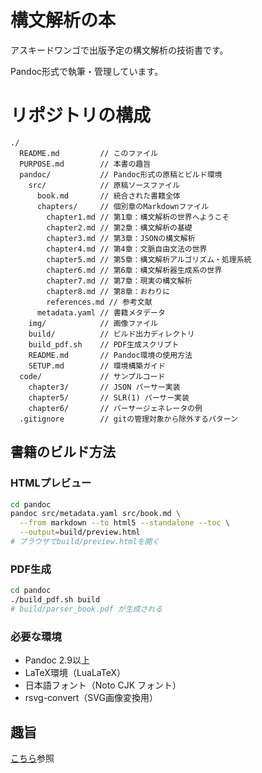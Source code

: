 # 構文解析の本

アスキードワンゴで出版予定の構文解析の技術書です。

Pandoc形式で執筆・管理しています。

# リポジトリの構成

```
./
  README.md         // このファイル
  PURPOSE.md        // 本書の趣旨
  pandoc/           // Pandoc形式の原稿とビルド環境
    src/            // 原稿ソースファイル
      book.md       // 統合された書籍全体
      chapters/     // 個別章のMarkdownファイル
        chapter1.md // 第1章：構文解析の世界へようこそ
        chapter2.md // 第2章：構文解析の基礎
        chapter3.md // 第3章：JSONの構文解析
        chapter4.md // 第4章：文脈自由文法の世界
        chapter5.md // 第5章：構文解析アルゴリズム・処理系統
        chapter6.md // 第6章：構文解析器生成系の世界
        chapter7.md // 第7章：現実の構文解析
        chapter8.md // 第8章：おわりに
        references.md // 参考文献
      metadata.yaml // 書籍メタデータ
    img/            // 画像ファイル
    build/          // ビルド出力ディレクトリ
    build_pdf.sh    // PDF生成スクリプト
    README.md       // Pandoc環境の使用方法
    SETUP.md        // 環境構築ガイド
  code/             // サンプルコード
    chapter3/       // JSON パーサー実装
    chapter5/       // SLR(1) パーサー実装
    chapter6/       // パーサージェネレータの例
  .gitignore        // gitの管理対象から除外するパターン
```

## 書籍のビルド方法

### HTMLプレビュー

```bash
cd pandoc
pandoc src/metadata.yaml src/book.md \
  --from markdown --to html5 --standalone --toc \
  --output=build/preview.html
# ブラウザでbuild/preview.htmlを開く
```

### PDF生成

```bash
cd pandoc
./build_pdf.sh build
# build/parser_book.pdf が生成される
```

### 必要な環境

- Pandoc 2.9以上
- LaTeX環境（LuaLaTeX）
- 日本語フォント（Noto CJK フォント）
- rsvg-convert（SVG画像変換用）

## 趣旨

[こちら](./PURPOSE.md)参照
